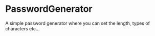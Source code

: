 # PasswordGenerator
A simple password generator where you can set the length, types of characters etc...
